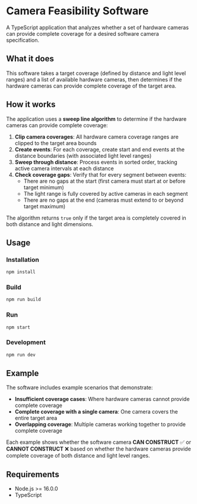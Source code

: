 # Camera Feasibility Software

A TypeScript application that analyzes whether a set of hardware cameras can provide complete coverage for a desired software camera specification.

## What it does

This software takes a target coverage (defined by distance and light level ranges) and a list of available hardware cameras, then determines if the hardware cameras can provide complete coverage of the target area.

## How it works

The application uses a **sweep line algorithm** to determine if the hardware cameras can provide complete coverage:

1. **Clip camera coverages**: All hardware camera coverage ranges are clipped to the target area bounds
2. **Create events**: For each coverage, create start and end events at the distance boundaries (with associated light level ranges)
3. **Sweep through distance**: Process events in sorted order, tracking active camera intervals at each distance
4. **Check coverage gaps**: Verify that for every segment between events:
   - There are no gaps at the start (first camera must start at or before target minimum)
   - The light range is fully covered by active cameras in each segment
   - There are no gaps at the end (cameras must extend to or beyond target maximum)

The algorithm returns `true` only if the target area is completely covered in both distance and light dimensions.

## Usage

### Installation

```bash
npm install
```

### Build

```bash
npm run build
```

### Run

```bash
npm start
```

### Development

```bash
npm run dev
```

## Example

The software includes example scenarios that demonstrate:

- **Insufficient coverage cases**: Where hardware cameras cannot provide complete coverage
- **Complete coverage with a single camera**: One camera covers the entire target area
- **Overlapping coverage**: Multiple cameras working together to provide complete coverage

Each example shows whether the software camera **CAN CONSTRUCT** ✅ or **CANNOT CONSTRUCT** ❌ based on whether the hardware cameras provide complete coverage of both distance and light level ranges.

## Requirements

- Node.js >= 16.0.0
- TypeScript
